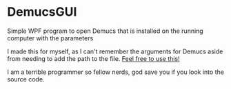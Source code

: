 # DemucsGUI
Simple WPF program to open Demucs that is installed on the running computer with the parameters

I made this for myself, as I can't remember the arguments for Demucs aside from needing to add the path to the file. 
[Feel free to use this!](https://github.com/K97i/DemucsGUI/releases/latest/download/DemucsGUI.exe)

I am a terrible programmer so fellow nerds, god save you if you look into the source code.
